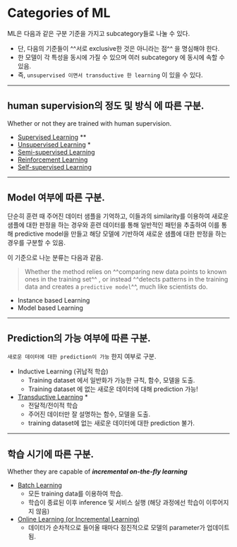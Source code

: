 # Categories of ML

ML은 다음과 같은 구분 기준을 가지고 subcategory들로 나눌 수 있다. 

* 단, 다음의 기준들이 ^^서로 exclusive한 것은 아니라는 점^^ 을 명심해야 한다. 
* 한 모델이 각 특성을 동시에 가질 수 있으며 여러 subcategory 에 동시에 속할 수 있음.
* 즉, `unsupervised 이면서 transductive 한 learning` 이 있을 수 있다. 

---

## human supervision의 정도 및 방식 에 따른 구분.

Whether or not they are trained with human supervision.

* [Supervised Learning](./ch00_20_supervised.md) **
* [Unsupervised Learning](./ch00_21_unsupervised.md) *
* [Semi-supervised Learning](./ch00_22_semisupervised.md)
* [Reinforcement Learning](./ch00_23_reinforcement_learning.md)
* [Self-supervised Learning](./ch00_24_selfsupervised_learning.md)

---

## Model 여부에 따른 구분.

단순히 훈련 때 주어진 데이터 샘플을 기억하고, 이들과의 similarity를 이용하여 새로운 샘플에 대한 판정을 하는 경우와 훈련 데이터를 통해 일반적인 패턴을 추출하여 이를 통해  predictive model을 만들고 해당 모델에 기반하여 새로운 샘플에 대한 판정을 하는 경우를 구분할 수 있음.

이 기준으로 나눈 분류는 다음과 같음.

> Whether the method relies on ^^comparing new data points to known ones in the training set^^ , or instead ^^detects patterns in the training data and creates a `predictive model`^^, much like scientists do.

* Instance based Learning
* Model based Learning

---

## Prediction의 가능 여부에 따른 구분.

`새로운 데이터에 대한 prediction이 가능` 한지 여부로 구분.

* Inductive Learning (귀납적 학습)
    * Training dataset 에서 일반화가 가능한 규칙, 함수, 모델을 도출.
    * Training dataset 에 없는 새로운 데이터에 대해 prediction 가능! 
* [Transductive Learning](http://ds31x.blogspot.com/2023/08/ml-transductive-learning-and-inductive.html?view=classic) *
    * 전달적/전이적 학습
    * 주어진 데이터만 잘 설명하는 함수, 모델을 도출. 
    * training dataset에 없는 새로운 데이터에 대한 prediction 불가.

---

## 학습 시기에 따른 구분.

Whether they are capable of ***incremental on-the-fly learning***

* [Batch Learning](./ch00_42_batch_learning.md) 
  * 모든 training data를 이용하여 학습.
  * 학습이 종료된 이후 inference 및 서비스 실행 (해당 과정에선 학습이 이루어지지 않음)
* [Online Learning (or Incremental Learning)](./ch00_41_online_learning.md)
  * 데이터가 순차적으로 들어올 때마다 점진적으로 모델의 parameter가 업데이트됨.

